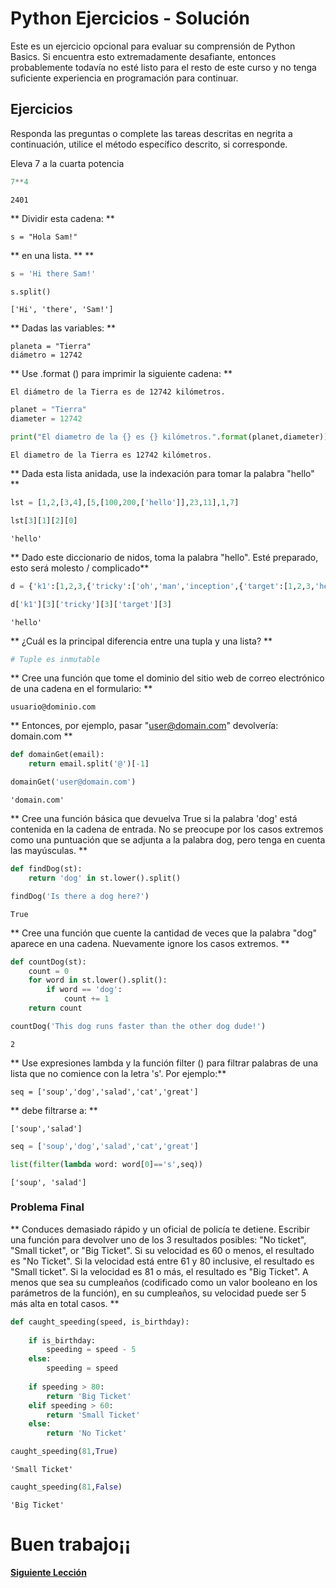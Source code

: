 # Python Ejercicios - Solución

Este es un ejercicio opcional para evaluar su comprensión de Python Basics. Si encuentra esto extremadamente desafiante, entonces probablemente todavía no esté listo para el resto de este curso y no tenga suficiente experiencia en programación para continuar.

## Ejercicios

Responda las preguntas o complete las tareas descritas en negrita a continuación, utilice el método específico descrito, si corresponde.

Eleva 7 a la cuarta potencia


```python
7**4
```




    2401



** Dividir esta cadena: **

    s = "Hola Sam!"
    
** en una lista. ** **


```python
s = 'Hi there Sam!'
```


```python
s.split()
```




    ['Hi', 'there', 'Sam!']



** Dadas las variables: **

    planeta = "Tierra"
    diámetro = 12742

** Use .format () para imprimir la siguiente cadena: **

    El diámetro de la Tierra es de 12742 kilómetros.


```python
planet = "Tierra"
diameter = 12742
```


```python
print("El diametro de la {} es {} kilómetros.".format(planet,diameter))
```

    El diametro de la Tierra es 12742 kilómetros.
    

** Dada esta lista anidada, use la indexación para tomar la palabra "hello" **


```python
lst = [1,2,[3,4],[5,[100,200,['hello']],23,11],1,7]
```


```python
lst[3][1][2][0]
```




    'hello'



** Dado este diccionario de nidos, toma la palabra "hello". Esté preparado, esto será molesto / complicado**


```python
d = {'k1':[1,2,3,{'tricky':['oh','man','inception',{'target':[1,2,3,'hello']}]}]}
```


```python
d['k1'][3]['tricky'][3]['target'][3]
```




    'hello'



** ¿Cuál es la principal diferencia entre una tupla y una lista? **


```python
# Tuple es inmutable
```

** Cree una función que tome el dominio del sitio web de correo electrónico de una cadena en el formulario: **

    usuario@dominio.com
    
** Entonces, por ejemplo, pasar "user@domain.com" devolvería: domain.com **


```python
def domainGet(email):
    return email.split('@')[-1]
```


```python
domainGet('user@domain.com')
```




    'domain.com'



** Cree una función básica que devuelva True si la palabra 'dog' está contenida en la cadena de entrada. No se preocupe por los casos extremos como una puntuación que se adjunta a la palabra dog, pero tenga en cuenta las mayúsculas. ** 


```python
def findDog(st):
    return 'dog' in st.lower().split()
```


```python
findDog('Is there a dog here?')
```




    True



** Cree una función que cuente la cantidad de veces que la palabra "dog" aparece en una cadena. Nuevamente ignore los casos extremos. **


```python
def countDog(st):
    count = 0
    for word in st.lower().split():
        if word == 'dog':
            count += 1
    return count
```


```python
countDog('This dog runs faster than the other dog dude!')
```




    2



** Use expresiones lambda y la función filter () para filtrar palabras de una lista que no comience con la letra 's'. Por ejemplo:**

    seq = ['soup','dog','salad','cat','great']

** debe filtrarse a: **

    ['soup','salad']


```python
seq = ['soup','dog','salad','cat','great']
```


```python
list(filter(lambda word: word[0]=='s',seq))
```




    ['soup', 'salad']



### Problema Final

** Conduces demasiado rápido y un oficial de policía te detiene. Escribir una función
  para devolver uno de los 3 resultados posibles: "No ticket", "Small ticket", or "Big Ticket".
  Si su velocidad es 60 o menos, el resultado es "No Ticket". Si la velocidad está entre 61
  y 80 inclusive, el resultado es "Small ticket". Si la velocidad es 81 o más, el resultado es "Big Ticket". A menos que sea su cumpleaños (codificado como un valor booleano en los parámetros de la función), en su cumpleaños, su velocidad puede ser 5 más alta en total
  casos. **


```python
def caught_speeding(speed, is_birthday):
    
    if is_birthday:
        speeding = speed - 5
    else:
        speeding = speed
    
    if speeding > 80:
        return 'Big Ticket'
    elif speeding > 60:
        return 'Small Ticket'
    else:
        return 'No Ticket'
```


```python
caught_speeding(81,True)
```




    'Small Ticket'




```python
caught_speeding(81,False)
```




    'Big Ticket'



# Buen trabajo¡¡

[**Siguiente Lección**](../Lecci%C3%B3n%2005%20-%20Introducci%C3%B3n%20a%20NumPy.md)
